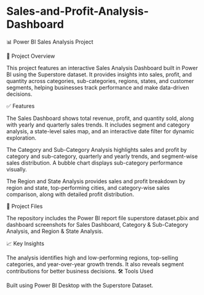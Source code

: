 # Sales-and-Profit-Analysis-Dashboard
📊 Power BI Sales Analysis Project

📌 Project Overview

This project features an interactive Sales Analysis Dashboard built in Power BI using the Superstore dataset. It provides insights into sales, profit, and quantity across categories, sub-categories, regions, states, and customer segments, helping businesses track performance and make data-driven decisions.

✅ Features

The Sales Dashboard shows total revenue, profit, and quantity sold, along with yearly and quarterly sales trends. It includes segment and category analysis, a state-level sales map, and an interactive date filter for dynamic exploration.

The Category and Sub-Category Analysis highlights sales and profit by category and sub-category, quarterly and yearly trends, and segment-wise sales distribution. A bubble chart displays sub-category performance visually.

The Region and State Analysis provides sales and profit breakdown by region and state, top-performing cities, and category-wise sales comparison, along with detailed profit distribution.

📂 Project Files

The repository includes the Power BI report file superstore dataset.pbix and dashboard screenshots for Sales Dashboard, Category & Sub-Category Analysis, and Region & State Analysis.

📈 Key Insights

The analysis identifies high and low-performing regions, top-selling categories, and year-over-year growth trends. It also reveals segment contributions for better business decisions.
🛠 Tools Used

Built using Power BI Desktop with the Superstore Dataset.
